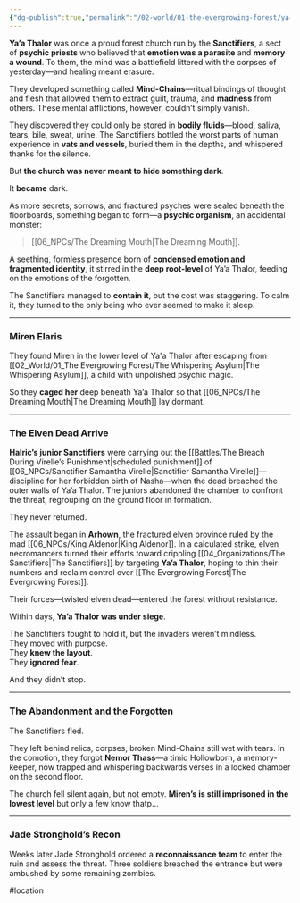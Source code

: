 ```yaml
---
{"dg-publish":true,"permalink":"/02-world/01-the-evergrowing-forest/ya-a-thalor/"}
---
```


**Ya’a Thalor** was once a proud forest church run by the **Sanctifiers**, a sect of **psychic priests** who believed that **emotion was a parasite** and **memory a wound**. To them, the mind was a battlefield littered with the corpses of yesterday—and healing meant erasure.

They developed something called **Mind-Chains**—ritual bindings of thought and flesh that allowed them to extract guilt, trauma, and **madness** from others. These mental afflictions, however, couldn’t simply vanish.

They discovered they could only be stored in **bodily fluids**—blood, saliva, tears, bile, sweat, urine. The Sanctifiers bottled the worst parts of human experience in **vats and vessels**, buried them in the depths, and whispered thanks for the silence.

But **the church was never meant to hide something dark**.

It **became** dark.

As more secrets, sorrows, and fractured psyches were sealed beneath the floorboards, something began to form—a **psychic organism**, an accidental monster:

> [[06_NPCs/The Dreaming Mouth\|The Dreaming Mouth]].

A seething, formless presence born of **condensed emotion and fragmented identity**, it stirred in the **deep root-level** of Ya’a Thalor, feeding on the emotions of the forgotten.

The Sanctifiers managed to **contain it**, but the cost was staggering. To calm it, they turned to the only being who ever seemed to make it sleep.

---

### **Miren Elaris**

They found Miren in the lower level of Ya'a Thalor after escaping from [[02_World/01_The Evergrowing Forest/The Whispering Asylum\|The Whispering Asylum]], a child with unpolished psychic magic.  

So they **caged her** deep beneath Ya’a Thalor so that [[06_NPCs/The Dreaming Mouth\|The Dreaming Mouth]] lay dormant. 

---

### **The Elven Dead Arrive**

**Halric’s junior Sanctifiers** were carrying out the [[Battles/The Breach During Virelle’s Punishment\|scheduled punishment]] of [[06_NPCs/Sanctifier Samantha Virelle\|Sanctifier Samantha Virelle]]—discipline for her forbidden birth of Nasha—when the dead breached the outer walls of Ya’a Thalor. The juniors abandoned the chamber to confront the threat, regrouping on the ground floor in formation.

They never returned.

The assault began in **Arhown**, the fractured elven province ruled by the mad [[06_NPCs/King Aldenor\|King Aldenor]]. In a calculated strike, elven necromancers turned their efforts toward crippling [[04_Organizations/The Sanctifiers\|The Sanctifiers]] by targeting **Ya’a Thalor**, hoping to thin their numbers and reclaim control over [[The Evergrowing Forest\|The Evergrowing Forest]].

Their forces—twisted elven dead—entered the forest without resistance.

Within days, **Ya’a Thalor was under siege**.

The Sanctifiers fought to hold it, but the invaders weren’t mindless.  
They moved with purpose.  
They **knew the layout**.  
They **ignored fear**.

And they didn’t stop.

---

### **The Abandonment and the Forgotten**

The Sanctifiers fled.

They left behind relics, corpses, broken Mind-Chains still wet with tears. In the comotion, they forgot **Nemor Thass**—a timid Hollowborn, a memory-keeper, now trapped and whispering backwards verses in a locked chamber on the second floor.

The church fell silent again, but not empty. **Miren’s is still imprisoned in the lowest level** but only a few know thatp...

---

### **Jade Stronghold’s Recon**

Weeks later Jade Stronghold ordered a **reconnaissance team** to enter the ruin and assess the threat. Three soldiers breached the entrance but were ambushed by some remaining zombies.

#location